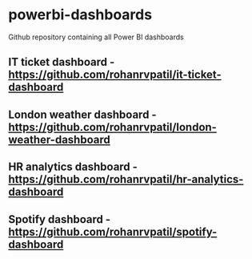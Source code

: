# powerbi-dashboards
Github repository containing all Power BI dashboards

## IT ticket dashboard - https://github.com/rohanrvpatil/it-ticket-dashboard
## London weather dashboard - https://github.com/rohanrvpatil/london-weather-dashboard
## HR analytics dashboard - https://github.com/rohanrvpatil/hr-analytics-dashboard
## Spotify dashboard - https://github.com/rohanrvpatil/spotify-dashboard
